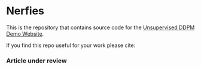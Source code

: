 # Nerfies

This is the repository that contains source code for the [Unsupervised DDPM Demo Website](https://orthopedicsurgeryailab.github.io/UnsupervisedDDPM/).

If you find this repo useful for your work please cite:
### Article under review

